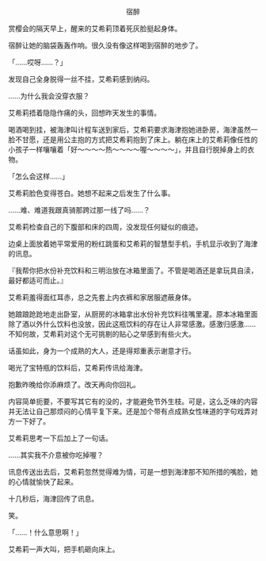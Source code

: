 <p align="center">宿醉</p>

赏樱会的隔天早上，醒来的艾希莉顶着死灰脸挺起身体。

宿醉让她的脑袋轰轰作响。很久没有像这样喝到宿醉的地步了。

「……哎呀……？」

发现自己全身脱得一丝不挂，艾希莉感到纳闷。

……为什么我会没穿衣服？

艾希莉捂着隐隐作痛的头，回想昨天发生的事情。

喝酒喝到挂，被海津叫计程车送到家后，艾希莉要求海津抱她进卧房，海津虽然一脸不甘愿，还是用公主抱的方式把艾希莉抱到了床上。躺在床上的艾希莉像任性的小孩子一样嚷嚷着「好～～～～热～～～～喔～～～～」，并且自行脱掉身上的衣物。

「怎么会这样……」

艾希莉脸色变得苍白。她想不起来之后发生了什么事。

……难、难道我跟真骑那跨过那一线了吗……？

艾希莉检查自己的下腹部和床的四周，没发现任何疑似的痕迹。

边桌上面放着她平常爱用的粉红跳蛋和艾希莉的智慧型手机，手机显示收到了海津的讯息。

『我帮你把水份补充饮料和三明治放在冰箱里面了。不管是喝酒还是拿玩具自渎，最好都适可而止。』

艾希莉羞得面红耳赤，总之先套上内衣裤和家居服遮蔽身体。

她踉踉跄跄地走出卧室，从厨房的冰箱拿出水份补充饮料往嘴里灌。原本冰箱里面除了酒以外什么饮料也没放，因此这瓶饮料的存在让人非常感激。感激归感激……不知何故，艾希莉对这个无可挑剔的贴心之举感到有些火大。

话虽如此，身为一个成熟的大人，还是得郑重表示谢意才行。

喝光了宝特瓶的饮料后，艾希莉传讯给海津。

抱歉昨晚给你添麻烦了。改天再向你回礼。

内容简单扼要，不要写其它有的没的，才能避免节外生枝。可是，这么乏味的内容并无法让自己那烦闷的心情平复下来。还是加个带有点成熟女性味道的字句戏弄对方一下好了。

艾希莉思考一下后加上了一句话。

……其实我不介意被你吃掉喔？

讯息传送出去后，艾希莉忽然觉得难为情，可是一想到海津那不知所措的嘴脸，她的心情就愉快了起来。

十几秒后，海津回传了讯息。

笑。

「……！什么意思啊！」

艾希莉一声大叫，把手机砸向床上。

